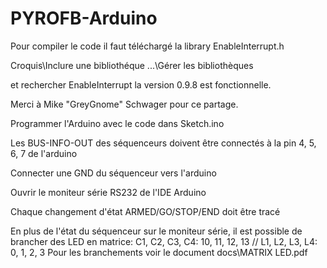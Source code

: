 # PYROFB-Arduino

Pour compiler le code il faut téléchargé la library EnableInterrupt.h

Croquis\Inclure une bibliothéque ...\Gérer les bibliothèques

et rechercher EnableInterrupt la version 0.9.8 est fonctionnelle.

Merci à Mike "GreyGnome" Schwager pour ce partage.

Programmer l'Arduino avec le code dans Sketch.ino

Les BUS-INFO-OUT des séquenceurs doivent être connectés à la pin 4, 5, 6, 7 de l'arduino

Connecter une GND du séquenceur vers l'arduino

Ouvrir le moniteur série RS232 de l'IDE Arduino

Chaque changement d'état ARMED/GO/STOP/END doit être tracé

En plus de l'état du séquenceur sur le moniteur série, il est possible de brancher des LED en matrice:
C1, C2, C3, C4: 10, 11, 12, 13 //	L1, L2, L3, L4:	0, 1, 2, 3
Pour les branchements voir le document docs\MATRIX LED.pdf
